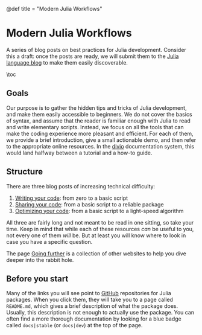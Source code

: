 @def title = "Modern Julia Workflows"

# Modern Julia Workflows

A series of blog posts on best practices for Julia development.
Consider this a draft: once the posts are ready, we will submit them to the [Julia language blog](https://julialang.org/blog/) to make them easily discoverable.

\toc

## Goals

Our purpose is to gather the hidden tips and tricks of Julia development, and make them easily accessible to beginners.
We do not cover the basics of syntax, and assume that the reader is familiar enough with Julia to read and write elementary scripts.
Instead, we focus on all the tools that can make the coding experience more pleasant and efficient.
For each of them, we provide a brief introduction, give a small actionable demo, and then refer to the appropriate online resources.
In the [divio](https://documentation.divio.com/) documentation system, this would land halfway between a tutorial and a how-to guide.

## Structure

There are three blog posts of increasing technical difficulty:

1. [Writing your code](/pages/writing/): from zero to a basic script
2. [Sharing your code](/pages/sharing/): from a basic script to a reliable package
3. [Optimizing your code](/pages/optimizing/): from a basic script to a light-speed algorithm

All three are fairly long and not meant to be read in one sitting, so take your time.
Keep in mind that while each of these resources _can_ be useful to you, not every one of them _will_ be.
But at least you will know where to look in case you have a specific question.

The page [Going further](/pages/further/) is a collection of other websites to help you dive deeper into the rabbit hole.

## Before you start

Many of the links you will see point to [GitHub](https://github.com/) repositories for Julia packages.
When you click them, they will take you to a page called `README.md`, which gives a brief description of what the package does.
Usually, this description is not enough to actually use the package.
You can often find a more thorough documentation by looking for a blue badge called `docs|stable` (or `docs|dev`) at the top of the page.